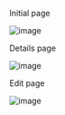 Initial page

![image](https://github.com/dev-puga/visie-products-admin/assets/54000067/a0fc6492-1af3-44e2-a5bc-fa027985d1b5)

Details page

![image](https://github.com/dev-puga/visie-products-admin/assets/54000067/76df2df3-0a7b-4412-98ff-7ec4c91b4095)

Edit page

![image](https://github.com/dev-puga/visie-products-admin/assets/54000067/7c43b003-1b8a-482f-b069-a47af3be6a75)
